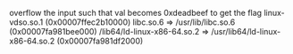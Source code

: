 overflow the input such that val becomes 0xdeadbeef to get the flag
	linux-vdso.so.1 (0x00007ffec2b10000)
	libc.so.6 => /usr/lib/libc.so.6 (0x00007fa981bee000)
	/lib64/ld-linux-x86-64.so.2 => /usr/lib64/ld-linux-x86-64.so.2 (0x00007fa981df2000)

